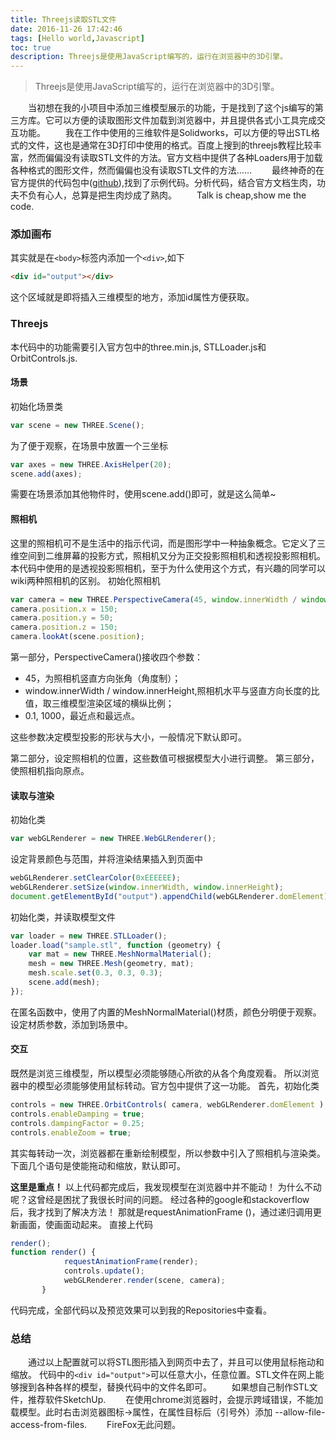 ```yaml
---
title: Threejs读取STL文件
date: 2016-11-26 17:42:46
tags: [Hello world,Javascript]
toc: true
description: Threejs是使用JavaScript编写的，运行在浏览器中的3D引擎。
---
```

>Threejs是使用JavaScript编写的，运行在浏览器中的3D引擎。

　　当初想在我的小项目中添加三维模型展示的功能，于是找到了这个js编写的第三方库。它可以方便的读取图形文件加载到浏览器中，并且提供各式小工具完成交互功能。
　　我在工作中使用的三维软件是Solidworks，可以方便的导出STL格式的文件，这也是通常在3D打印中使用的格式。百度上搜到的threejs教程比较丰富，然而偏偏没有读取STL文件的方法。官方文档中提供了各种Loaders用于加载各种格式的图形文件，然而偏偏也没有读取STL文件的方法……
　　最终神奇的在官方提供的代码包中([github][1]),找到了示例代码。分析代码，结合官方文档生肉，功夫不负有心人，总算是把生肉炒成了熟肉。
　　Talk is cheap,show me the code.

### 添加画布
其实就是在`<body>`标签内添加一个`<div>`,如下
```html
<div id="output"></div>
```
这个区域就是即将插入三维模型的地方，添加id属性方便获取。

### Threejs
本代码中的功能需要引入官方包中的three.min.js, STLLoader.js和OrbitControls.js.
#### 场景
初始化场景类
```js
var scene = new THREE.Scene();
```
为了便于观察，在场景中放置一个三坐标
```js
var axes = new THREE.AxisHelper(20);
scene.add(axes);
```
需要在场景添加其他物件时，使用scene.add()即可，就是这么简单~

#### 照相机
这里的照相机可不是生活中的指示代词，而是图形学中一种抽象概念。它定义了三维空间到二维屏幕的投影方式，照相机又分为正交投影照相机和透视投影照相机。本代码中使用的是透视投影照相机，至于为什么使用这个方式，有兴趣的同学可以wiki两种照相机的区别。
初始化照相机

```js
var camera = new THREE.PerspectiveCamera(45, window.innerWidth / window.innerHeight, 0.1, 1000);
camera.position.x = 150;
camera.position.y = 50;
camera.position.z = 150;
camera.lookAt(scene.position);
```

第一部分，PerspectiveCamera()接收四个参数：

* 45，为照相机竖直方向张角（角度制）；
* window.innerWidth / window.innerHeight,照相机水平与竖直方向长度的比值，取三维模型渲染区域的横纵比例；
* 0.1, 1000，最近点和最远点。

这些参数决定模型投影的形状与大小，一般情况下默认即可。

第二部分，设定照相机的位置，这些数值可根据模型大小进行调整。
第三部分，使照相机指向原点。

#### 读取与渲染
初始化类

```js
var webGLRenderer = new THREE.WebGLRenderer();
```
设定背景颜色与范围，并将渲染结果插入到页面中

```js
webGLRenderer.setClearColor(0xEEEEEE);
webGLRenderer.setSize(window.innerWidth, window.innerHeight);
document.getElementById("output").appendChild(webGLRenderer.domElement);
```
初始化类，并读取模型文件

```js
var loader = new THREE.STLLoader();
loader.load("sample.stl", function (geometry) {
    var mat = new THREE.MeshNormalMaterial();
    mesh = new THREE.Mesh(geometry, mat);
    mesh.scale.set(0.3, 0.3, 0.3);
    scene.add(mesh);
});
```
在匿名函数中，使用了内置的MeshNormalMaterial()材质，颜色分明便于观察。设定材质参数，添加到场景中。


#### 交互
既然是浏览三维模型，所以模型必须能够随心所欲的从各个角度观看。
所以浏览器中的模型必须能够使用鼠标转动。官方包中提供了这一功能。
首先，初始化类

```js
controls = new THREE.OrbitControls( camera, webGLRenderer.domElement );
controls.enableDamping = true;
controls.dampingFactor = 0.25;
controls.enableZoom = true;
```
其实每转动一次，浏览器都在重新绘制模型，所以参数中引入了照相机与渲染类。
下面几个语句是使能拖动和缩放，默认即可。

<b>这里是重点！</b>
以上代码都完成后，我发现模型在浏览器中并不能动！
为什么不动呢？这曾经是困扰了我很长时间的问题。
经过各种的google和stackoverflow后，我才找到了解决方法！
那就是requestAnimationFrame ()，通过递归调用更新画面，使画面动起来。
直接上代码

```js
render();
function render() {
            requestAnimationFrame(render);
            controls.update();
            webGLRenderer.render(scene, camera);
       }
```

代码完成，全部代码以及预览效果可以到我的Repositories中查看。

### 总结
　　通过以上配置就可以将STL图形插入到网页中去了，并且可以使用鼠标拖动和缩放。
代码中的```<div id="output">```可以任意大小，任意位置。STL文件在网上能够搜到各种各样的模型，替换代码中的文件名即可。
　　如果想自己制作STL文件，推荐软件SketchUp.
　　在使用chrome浏览器时，会提示跨域错误，不能加载模型。此时右击浏览器图标->属性，在属性目标后（引号外）添加 --allow-file-access-from-files.
　　FireFox无此问题。

[1]:https://github.com/mrdoob/three.js  "github"

